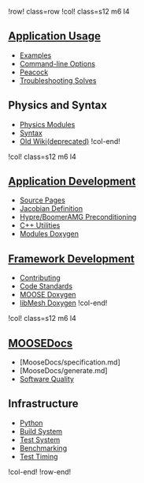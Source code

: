 !row! class=row
!col! class=s12 m6 l4
## [Application Usage](application_usage/index.md)

- [Examples](examples/index.md)
- [Command-line Options](command_line_usage.md)
- [Peacock](peacock.md)
- [Troubleshooting Solves](failed_solves.md)

## Physics and Syntax

- [Physics Modules](modules/index.md)
- [Syntax](syntax/index.md)
- [Old Wiki(deprecated)](https://www.mooseframework.org/old/wiki)
!col-end!

!col! class=s12 m6 l4
## [Application Development](application_development/index.md)

- [Source Pages](source/index.md)
- [Jacobian Definition](/jacobian_definition.md)
- [Hypre/BoomerAMG Preconditioning](hypre.md)
- [C++ Utilities](utils/index.md)
- [Modules Doxygen](http://mooseframework.org/docs/doxygen/modules/classes.html)

## [Framework Development](framework_development/index.md)

- [Contributing](framework_development/contributing.md)
- [Code Standards](code_standards.md)
- [MOOSE Doxygen](http://mooseframework.org/docs/doxygen/moose/classes.html)
- [libMesh Doxygen](http://mooseframework.org/docs/doxygen/libmesh/classes.html)
!col-end!

!col! class=s12 m6 l4
## [MOOSEDocs](utilities/MooseDocs/index.md)

- [MooseDocs/specification.md]
- [MooseDocs/generate.md]
- [Software Quality](sqa/index.md)

## Infrastructure

- [Python](utilities/python/index.md)
- [Build System](/build_system.md)
- [Test System](/test_system.md)
- [Benchmarking](/performance_benchmarking.md)
- [Test Timing](http://mooseframework.org/docs/timing/)

!col-end!
!row-end!
